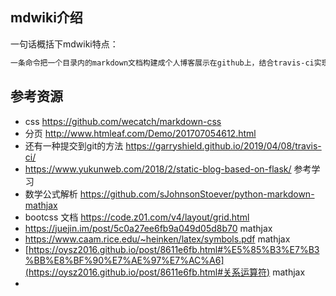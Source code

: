 
## mdwiki介绍
一句话概括下mdwiki特点：
```bash
一条命令把一个目录内的markdown文档构建成个人博客展示在github上，结合travis-ci实现全自动发布，客户端零安装，零配置。
```


## 参考资源

- css https://github.com/wecatch/markdown-css
- 分页 http://www.htmleaf.com/Demo/201707054612.html
- 还有一种提交到git的方法 https://garryshield.github.io/2019/04/08/travis-ci/
- https://www.yukunweb.com/2018/2/static-blog-based-on-flask/  参考学习
- 数学公式解析 https://github.com/sJohnsonStoever/python-markdown-mathjax
- bootcss 文档 https://code.z01.com/v4/layout/grid.html
- https://juejin.im/post/5c0a27ee6fb9a049d05d8b70   mathjax
- https://www.caam.rice.edu/~heinken/latex/symbols.pdf mathjax
- [https://oysz2016.github.io/post/8611e6fb.html#%E5%85%B3%E7%B3%BB%E8%BF%90%E7%AE%97%E7%AC%A6](https://oysz2016.github.io/post/8611e6fb.html#关系运算符)  mathjax
- 
